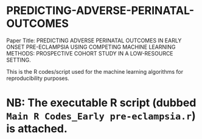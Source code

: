 # PREDICTING-ADVERSE-PERINATAL-OUTCOMES

Paper Title: PREDICTING ADVERSE PERINATAL OUTCOMES IN EARLY ONSET PRE-ECLAMPSIA USING COMPETING MACHINE LEARNING METHODS:  PROSPECTIVE COHORT STUDY IN A LOW-RESOURCE SETTING.

This is the R codes/script used for the machine learning algorithms for reproducibility purposes.

# NB: The executable R script (dubbed `Main R Codes_Early pre-eclampsia.r`) is attached.

